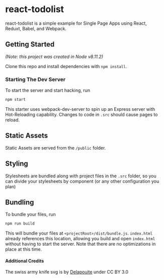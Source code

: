 # react-todolist

react-todolist is a simple example for Single Page Apps using React, Reduxt, Babel, and Webpack.

## Getting Started

_(Note: this project was created in Node v8.11.2)_

Clone this repo and install dependencies with `npm install`.

### Starting The Dev Server

To start the server and start hacking, run

```BASH
npm start
```

This starter uses webpack-dev-server to spin up an Express server with Hot-Reloading capability. Changes to code in `.src` should cause pages to reload.

## Static Assets

Static Assets are served from the `/public` folder.

## Styling

Stylesheets are bundled along with project files in the `.src` folder, so you can divide your stylesheets by component (or any other configuration you plan)

## Bundling

To bundle your files, run

```BASH
npm run build
```

This will bundle your files at `<projectRoot>/dist/bundle.js`. `index.html` already references this location, allowing you build and open `index.html` without having to start the server. Note that there are no optimizations in place at this time.

#### Additional Credits

The swiss army knife svg is by [Delapouite](http://game-icons.net/delapouite/originals/swiss-army-knife.html) under CC BY 3.0
